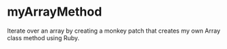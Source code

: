 # myArrayMethod
Iterate over an array by creating a monkey patch that creates my own Array class method
using Ruby.
